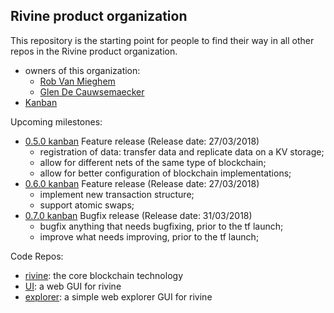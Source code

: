 ## Rivine product organization

This repository is the starting point for people to find their way in all other repos in the Rivine product organization.

- owners of this organization:
  - [Rob Van Mieghem](http://github.com/robvanmieghem)
  - [Glen De Cauwsemaecker](http://github.com/glendc)
- [Kanban](https://waffle.io/rivine/home)

Upcoming milestones:
- [0.5.0 kanban](https://waffle.io/rivine/home?milestone=0.5%20data%20and%20config) Feature release (Release date: 27/03/2018)
  - registration of data: transfer data and replicate data on a KV storage;
  - allow for different nets of the same type of blockchain;
  - allow for better configuration of blockchain implementations;
- [0.6.0 kanban](https://waffle.io/rivine/home?milestone=0.6%20transactions%202.0) Feature release (Release date: 27/03/2018)
  - implement new transaction structure;
  - support atomic swaps;
- [0.7.0 kanban](https://waffle.io/rivine/home?milestone=0.7%20pre-launch) Bugfix release (Release date: 31/03/2018)
  - bugfix anything that needs bugfixing, prior to the tf launch;
  - improve what needs improving, prior to the tf launch;

Code Repos:
- [rivine](https://github.com/rivine/rivine): the core blockchain technology
- [UI](https://github.com/rivine/rivine-UI): a web GUI for rivine
- [explorer](https://github.com/rivine/explorer): a simple web explorer GUI for rivine
